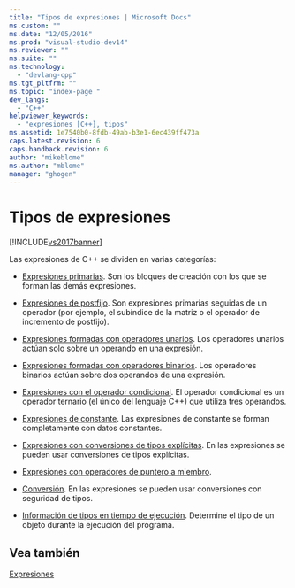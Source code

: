 ```yaml
---
title: "Tipos de expresiones | Microsoft Docs"
ms.custom: ""
ms.date: "12/05/2016"
ms.prod: "visual-studio-dev14"
ms.reviewer: ""
ms.suite: ""
ms.technology: 
  - "devlang-cpp"
ms.tgt_pltfrm: ""
ms.topic: "index-page "
dev_langs: 
  - "C++"
helpviewer_keywords: 
  - "expresiones [C++], tipos"
ms.assetid: 1e7540b0-8fdb-49ab-b3e1-6ec439ff473a
caps.latest.revision: 6
caps.handback.revision: 6
author: "mikeblome"
ms.author: "mblome"
manager: "ghogen"
---
```

# Tipos de expresiones
[!INCLUDE[vs2017banner](../assembler/inline/includes/vs2017banner.md)]

Las expresiones de C\+\+ se dividen en varias categorías:  
  
-   [Expresiones primarias](../cpp/primary-expressions.md).  Son los bloques de creación con los que se forman las demás expresiones.  
  
-   [Expresiones de postfijo](../cpp/postfix-expressions.md).  Son expresiones primarias seguidas de un operador \(por ejemplo, el subíndice de la matriz o el operador de incremento de postfijo\).  
  
-   [Expresiones formadas con operadores unarios](../cpp/expressions-with-unary-operators.md).  Los operadores unarios actúan solo sobre un operando en una expresión.  
  
-   [Expresiones formadas con operadores binarios](../cpp/expressions-with-binary-operators.md).  Los operadores binarios actúan sobre dos operandos de una expresión.  
  
-   [Expresiones con el operador condicional](../cpp/conditional-operator-q.md).  El operador condicional es un operador ternario \(el único del lenguaje C\+\+\) que utiliza tres operandos.  
  
-   [Expresiones de constante](../cpp/cpp-constant-expressions.md).  Las expresiones de constante se forman completamente con datos constantes.  
  
-   [Expresiones con conversiones de tipos explícitas](http://msdn.microsoft.com/es-es/060ad6b4-9592-4f3e-8509-a20ac84a85ae).  En las expresiones se pueden usar conversiones de tipos explícitas.  
  
-   [Expresiones con operadores de puntero a miembro](../cpp/pointer-to-member-operators-dot-star-and-star.md).  
  
-   [Conversión](../cpp/casting.md).  En las expresiones se pueden usar conversiones con seguridad de tipos.  
  
-   [Información de tipos en tiempo de ejecución](../cpp/run-time-type-information.md).  Determine el tipo de un objeto durante la ejecución del programa.  
  
## Vea también  
 [Expresiones](../cpp/expressions-cpp.md)